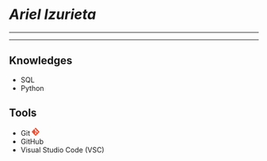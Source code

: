# *Ariel Izurieta*

***
***
## Knowledges
* SQL
* Python

## Tools
* Git ![]()<img src="./images/logo-git.png"  width="15" height=16>
* GitHub
* Visual Studio Code (VSC)







